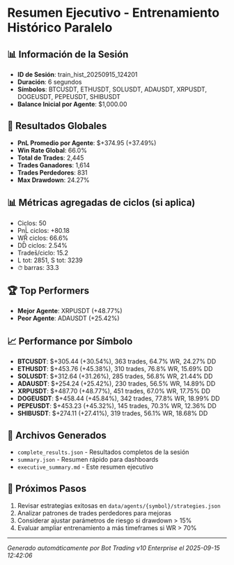 # Resumen Ejecutivo - Entrenamiento Histórico Paralelo

## 📊 Información de la Sesión
- **ID de Sesión**: train_hist_20250915_124201
- **Duración**: 6 segundos
- **Símbolos**: BTCUSDT, ETHUSDT, SOLUSDT, ADAUSDT, XRPUSDT, DOGEUSDT, PEPEUSDT, SHIBUSDT
- **Balance Inicial por Agente**: $1,000.00

## 🎯 Resultados Globales
- **PnL Promedio por Agente**: $+374.95 (+37.49%)
- **Win Rate Global**: 66.0%
- **Total de Trades**: 2,445
- **Trades Ganadores**: 1,614
- **Trades Perdedores**: 831
- **Max Drawdown**: 24.27%

## 📊 Métricas agregadas de ciclos (si aplica)
- Ciclos: 50
- PnL̄ ciclos: +80.18
- WR̄ ciclos: 66.6%
- DD̄ ciclos: 2.54%
- Trades̄/ciclo: 15.2
- L tot: 2851, S tot: 3239
- ⏱̄ barras: 33.3


## 🏆 Top Performers
- **Mejor Agente**: XRPUSDT (+48.77%)
- **Peor Agente**: ADAUSDT (+25.42%)

## 📈 Performance por Símbolo
- **BTCUSDT**: $+305.44 (+30.54%), 363 trades, 64.7% WR, 24.27% DD
- **ETHUSDT**: $+453.76 (+45.38%), 310 trades, 76.8% WR, 15.69% DD
- **SOLUSDT**: $+312.64 (+31.26%), 285 trades, 56.8% WR, 21.44% DD
- **ADAUSDT**: $+254.24 (+25.42%), 230 trades, 56.5% WR, 14.89% DD
- **XRPUSDT**: $+487.70 (+48.77%), 451 trades, 67.0% WR, 17.75% DD
- **DOGEUSDT**: $+458.44 (+45.84%), 342 trades, 77.8% WR, 18.99% DD
- **PEPEUSDT**: $+453.23 (+45.32%), 145 trades, 70.3% WR, 12.36% DD
- **SHIBUSDT**: $+274.11 (+27.41%), 319 trades, 56.1% WR, 18.68% DD

## 📁 Archivos Generados
- `complete_results.json` - Resultados completos de la sesión
- `summary.json` - Resumen rápido para dashboards
- `executive_summary.md` - Este resumen ejecutivo

## 🎯 Próximos Pasos
1. Revisar estrategias exitosas en `data/agents/{symbol}/strategies.json`
2. Analizar patrones de trades perdedores para mejoras
3. Considerar ajustar parámetros de riesgo si drawdown > 15%
4. Evaluar ampliar entrenamiento a más timeframes si WR > 70%

---
*Generado automáticamente por Bot Trading v10 Enterprise el 2025-09-15 12:42:06*
